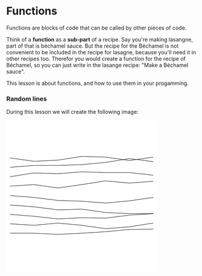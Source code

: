 # Functions

Functions are blocks of code that can be called by other pieces of code.

Think of a **function** as a **sub-part** of a recipe. Say you're making lasangne, part of that is béchamel sauce. But the recipe for the Béchamel is not convenient to be included in the recipe for lasagne, because you'll need it in other recipes too. Therefor you would create a function for the recipe of Béchamel, so you can just write in the lasange recipe: "Make a Béchamel sauce".

This lesson is about functions, and how to use them in your progamming.

### Random lines

During this lesson we will create the following image:

![random lines](01_repeated_lines.png)